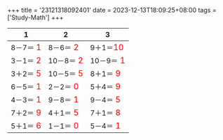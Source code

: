 +++ 
title = '23121318092401' 
date = 2023-12-13T18:09:25+08:00 
tags = ['Study-Math'] 
+++ 

1 | 2 | 3 
-- | -- | -- 
8－7＝<font color=red size=4> 1</font> | 8－6＝<font color=red size=4> 2</font> | 9＋1＝<font color=red size=4>10</font> 
3－1＝<font color=red size=4> 2</font> | 10－8＝<font color=red size=4> 2</font> | 10－9＝<font color=red size=4> 1</font> 
3＋2＝<font color=red size=4> 5</font> | 10－5＝<font color=red size=4> 5</font> | 8＋1＝<font color=red size=4> 9</font> 
6－5＝<font color=red size=4> 1</font> | 2－2＝<font color=red size=4> 0</font> | 5＋4＝<font color=red size=4> 9</font> 
4－3＝<font color=red size=4> 1</font> | 9－8＝<font color=red size=4> 1</font> | 9－4＝<font color=red size=4> 5</font> 
7＋2＝<font color=red size=4> 9</font> | 4＋1＝<font color=red size=4> 5</font> | 7＋1＝<font color=red size=4> 8</font> 
5＋1＝<font color=red size=4> 6</font> | 1－1＝<font color=red size=4> 0</font> | 5－4＝<font color=red size=4> 1</font> 

